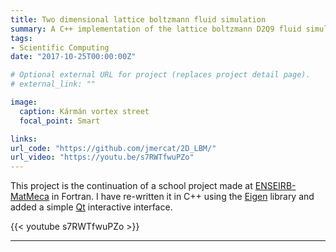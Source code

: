 ```yaml
---
title: Two dimensional lattice boltzmann fluid simulation
summary: A C++ implementation of the lattice boltzmann D2Q9 fluid simulation with immersed boundaries.
tags:
- Scientific Computing
date: "2017-10-25T00:00:00Z"

# Optional external URL for project (replaces project detail page).
# external_link: ""

image:
  caption: Kármán vortex street
  focal_point: Smart

links:
url_code: "https://github.com/jmercat/2D_LBM/"
url_video: "https://youtu.be/s7RWTfwuPZo"
---
```



This project is the continuation of a school project made at [ENSEIRB-MatMeca](https://enseirb-matmeca.bordeaux-inp.fr) in Fortran. I have re-written it in C++ using the [Eigen](https://eigen.tuxfamily.org/index.php?title=Main_Page) library and added a simple [Qt](https://www.qt.io/) interactive interface.

{{< youtube s7RWTfwuPZo >}}

---

